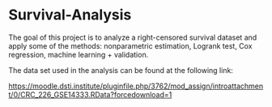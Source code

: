 # Survival-Analysis

The goal of this project is to analyze a right-censored survival dataset and apply some of the methods: nonparametric estimation, Logrank test, Cox regression, machine learning + validation.

The data set used in the analysis can be found at the following link:

https://moodle.dsti.institute/pluginfile.php/3762/mod_assign/introattachment/0/CRC_226_GSE14333.RData?forcedownload=1
